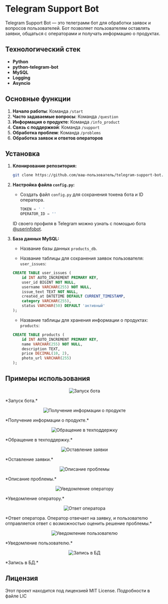 # Telegram Support Bot

Telegram Support Bot — это телеграмм бот для обработки заявок и вопросов пользователей. Бот позволяет пользователям оставлять заявки, общаться с операторами и получать информацию о продуктах.

## Технологический стек

- **Python**
- **python-telegram-bot**
- **MySQL**
- **Logging**
- **Asyncio**

## Основные функции

1. **Начало работы**: Команда `/start`
2. **Часто задаваемые вопросы**: Команда `/question`
3. **Информация о продукте**: Команда `/info_product`
4. **Связь с поддержкой**: Команда `/support`
5. **Обработка проблем**: Команда `/problems`
6. **Обработка заявок и ответов операторов**

## Установка

1. **Клонирование репозитория:**

    ```bash
    git clone https://github.com/ваш-пользователь/telegram-support-bot.git
    ```

2. **Настройка файла `config.py`:**
   
   - Создать файл `config.py` для сохранения токена бота и ID оператора.
     ```python
     TOKEN = ' '
     OPERATOR_ID = ''
     ```
   ID своего профиля в Telegram можно узнать с помощью бота [@userinfobot](https://t.me/userinfobot).

3. **База данных MySQL:**

   - Название базы данных `products_db`.

   - Название таблицы для сохранения заявок пользователя: `user_issues`:

    ```sql
    CREATE TABLE user_issues (
        id INT AUTO_INCREMENT PRIMARY KEY,
        user_id BIGINT NOT NULL,
        username VARCHAR(255) NOT NULL,
        issue_text TEXT NOT NULL,
        created_at DATETIME DEFAULT CURRENT_TIMESTAMP,
        category VARCHAR(255),
        status VARCHAR(50) DEFAULT 'активный'
    );
    ```

   - Название таблицы для хранения информации о продуктах: `products`:

    ```sql
    CREATE TABLE products (
        id INT AUTO_INCREMENT PRIMARY KEY,
        name VARCHAR(255) NOT NULL,
        description TEXT,
        price DECIMAL(10, 2),
        photo_url VARCHAR(255)
    );
    ```

## Примеры использования


<p align="center">
    <img src="https://github.com/user-attachments/assets/0001e85d-bb68-47c2-95ca-c7879cde7a97" alt="Запуск бота">
</p>
*Запуск бота.*

<p align="center">
    <img src="https://github.com/user-attachments/assets/f0568912-2699-4941-8d2d-b126fe11f649" alt="Получение информации о продукте">
</p>
*Получение информации о продукте.*

<p align="center">
    <img src="https://github.com/user-attachments/assets/976b9215-e9f7-404d-91ea-17dfc58805f9" alt="Обращение в техподдержку">
</p>
*Обращение в техподдержку.*

<p align="center">
    <img src="https://github.com/user-attachments/assets/73cda6b2-4338-40ad-b233-b7bb296948a4" alt="Оставление заявки">
</p>
*Оставление заявки.*

<p align="center">
    <img src="https://github.com/user-attachments/assets/53c8808c-c888-45d3-a3f8-fa779c1262e2" alt="Описание проблемы">
</p>
*Описание проблемы.*

<p align="center">
    <img src="https://github.com/user-attachments/assets/cb172c09-aaff-45e9-a471-8d9fa4ad6be9" alt="Уведомление оператору">
</p>
*Уведомление оператору.*

<p align="center">
    <img src="https://github.com/user-attachments/assets/e5e15fd6-2dd7-4393-8596-234bcb540d57" alt="Ответ оператора">
</p>
*Ответ оператора. Оператор отвечает на заявку, и пользователю отправляется ответ с возможностью оценить решение проблемы.*

<p align="center">
    <img src="https://github.com/user-attachments/assets/4b4ac384-42e6-473a-b8e8-eea2b8efa3ef" alt="Уведомление пользователю">
</p>
*Уведомление пользователю.*

<p align="center">
    <img src="https://github.com/user-attachments/assets/15e9bcf8-12aa-478b-84e1-ae53fe764e20" alt="Запись в БД">
</p>
*Запись в БД.*

## Лицензия

Этот проект находится под лицензией MIT License. Подробности  в файле LIC

